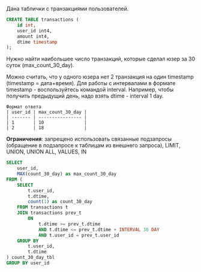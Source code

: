 Дана таблички с транзакциями пользователей.

```sql
CREATE TABLE transactions (
	id int,
	user_id int4,
	amount int4,
	dtime timestamp
);
```
Нужно найти наибольшее число транзакций, которые сделал юзер за 30 суток (max_count_30_day).

Можно считать, что у одного юзера нет 2 транзакция на один timestamp (timestamp = дата+время).
Для работы с интервалами в формате timestamp - воспользуйтесь командой interval. Например, чтобы получить предыдущий день, надо взять dtime - interval 1 day.

```
Формат ответа 
| user_id | max_count_30_day |
| ------- | ---------------- |
| 1       | 10               |
| 2       | 18               |
```

**Ограничения**: запрещено использовать связанные подзапросы (обращение в подзапросе к таблицам из внешнего запроса), LIMIT, UNION, UNION ALL, VALUES, IN

```sql
SELECT 
    user_id, 
    MAX(count_30_day) as max_count_30_day
FROM (
    SELECT 
        t.user_id,
        t.dtime,
        count(1) as count_30_day
    FROM transactions t 
    JOIN transactions prev_t 
        ON
            t.dtime >= prev_t.dtime
            AND t.dtime <= prev_t.dtime + INTERVAL 30 DAY
            AND t.user_id = prev_t.user_id
    GROUP BY 
        t.user_id, 
        t.dtime
) count_30_day_tbl
GROUP BY user_id
```